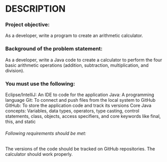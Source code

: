 # DESCRIPTION

### Project objective:

As a developer, write a program to create an arithmetic calculator.

 

### Background of the problem statement:

As a developer, write a Java code to create a calculator to perform the four basic arithmetic operations (addition, subtraction, multiplication, and division).

 

### You must use the following:

Eclipse/IntelliJ: An IDE to code for the application
Java: A programming language
Git: To connect and push files from the local system to GitHub
GitHub: To store the application code and track its versions
Core Java concepts: Variables, data types, operators, type casting, control statements, class, objects, access specifiers, and core keywords like final, this, and static
 

###### Following requirements should be met:

The versions of the code should be tracked on GitHub repositories.
The calculator should work properly.
